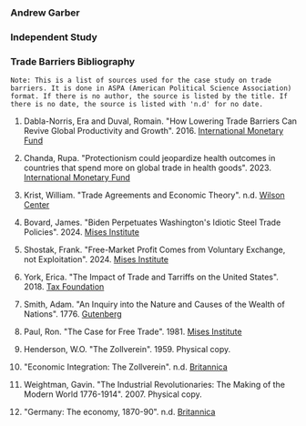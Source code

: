 ### Andrew Garber

### Independent Study

### Trade Barriers Bibliography

```
Note: This is a list of sources used for the case study on trade barriers. It is done in ASPA (American Political Science Association) format. If there is no author, the source is listed by the title. If there is no date, the source is listed with 'n.d' for no date.
```

1. Dabla-Norris, Era and Duval, Romain. "How Lowering Trade Barriers Can Revive Global Productivity and Growth". 2016. [International Monetary Fund](https://www.imf.org/en/Blogs/Articles/2016/06/20/how-lowering-trade-barriers-can-revive-global-productivity-and-growth)

2. Chanda, Rupa. "Protectionism could jeopardize health outcomes in countries that spend more on global trade in health goods". 2023. [International Monetary Fund](https://www.imf.org/en/Publications/fandd/issues/2023/09/health-without-borders-rupa-chanda)

3. Krist, William. "Trade Agreements and Economic Theory". n.d. [Wilson Center](https://www.wilsoncenter.org/chapter-3-trade-agreements-and-economic-theory)

4. Bovard, James. "Biden Perpetuates Washington's Idiotic Steel Trade Policies". 2024. [Mises Institute](https://mises.org/mises-wire/biden-perpetuates-washingtons-idiotic-steel-trade-policies)

5. Shostak, Frank. "Free-Market Profit Comes from Voluntary Exchange, not Exploitation". 2024. [Mises Institute](https://mises.org/mises-wire/free-market-profit-comes-voluntary-exchange-not-exploitation)

6. York, Erica. "The Impact of Trade and Tarriffs on the United States". 2018. [Tax Foundation](https://taxfoundation.org/research/all/federal/impact-of-tariffs-free-trade/)

7. Smith, Adam. "An Inquiry into the Nature and Causes of the Wealth of Nations". 1776. [Gutenberg](https://www.gutenberg.org/ebooks/3300)

8. Paul, Ron. "The Case for Free Trade". 1981. [Mises Institute](https://mises.org/free-market/case-free-trade)

9. Henderson, W.O. "The Zollverein". 1959. Physical copy.

10. "Economic Integration: The Zollverein". n.d. [Britannica](https://www.britannica.com/money/international-trade/Economic-integration#ref265778)

11. Weightman, Gavin. "The Industrial Revolutionaries: The Making of the Modern World 1776-1914". 2007. Physical copy.

12. "Germany: The economy, 1870-90". n.d. [Britannica](https://www.britannica.com/place/Germany/The-economy-1870-90)
